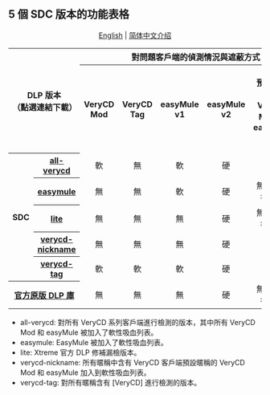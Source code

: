 ﻿## 5 個 SDC 版本的功能表格

<p align="center">
<a href="readme.en.md">English</a> | <a href="readme.zh-hans.md">简体中文介绍</a>
</p>

<table>
	<tr>
		<th colspan=2 rowspan=2>DLP 版本<br />（點選連結下載）</th>
		<th colspan=6>對問題客戶端的偵測情況與遮蔽方式</th>
		<th rowspan=2>修正官<br />方問題</th>
	</tr>
	<tr>
		<th>VeryCD<br />Mod</th>
		<th>VeryCD<br />Tag</th>
		<th>easyMule<br />v1</th>
		<th>easyMule<br />v2</th>
		<th>預設暱稱的<br />VeryCD Mod 和 <br />easyMule v1</th>
		<th>其他更多<br />吸血驢</th>
	</tr>
	<tr>
		<th rowspan=5>SDC</th>
		<th><a href="https://github.com/chengr28/specialdlp/raw/binary/x86/all-verycd/antiLeech.dll.new">all-verycd</a></th>
		<td align=center>軟</td>
		<td align=center>無</td>
		<td align=center>軟</td>
		<td align=center>硬</td>
		<td align=center>軟</td>
		<td align=center>是</td>
		<td align=center>是</td>
	</tr>
	<tr>
		<th><a href="https://github.com/chengr28/specialdlp/raw/binary/x86/easymule/antiLeech.dll.new">easymule</a></th>
		<td align=center>無</td>
		<td align=center>無</td>
		<td align=center>軟</td>
		<td align=center>硬</td>
		<td align=center>無特別進行區分</td>
		<td align=center>是</td>
		<td align=center>是</td>
	</tr>
	<tr>
		<th><a href="https://github.com/chengr28/specialdlp/raw/binary/x86/lite/antiLeech.dll.new">lite</a></th>
		<td align=center>無</td>
		<td align=center>無</td>
		<td align=center>無</td>
		<td align=center>硬</td>
		<td align=center>無特別進行區分</td>
		<td align=center>是</td>
		<td align=center>是</td>
	</tr>
	<tr>
		<th><a href="https://github.com/chengr28/specialdlp/raw/binary/x86/verycd-nickname/antiLeech.dll.new">verycd-<br />nickname</a></th>
		<td align=center>無</td>
		<td align=center>無</td>
		<td align=center>無</td>
		<td align=center>硬</td>
		<td align=center>軟</td>
		<td align=center>是</td>
		<td align=center>是</td>
	</tr>
	<tr>
		<th><a href="https://github.com/chengr28/specialdlp/raw/binary/x86/verycd-tag/antiLeech.dll.new">verycd-tag</a></th>
		<td align=center>軟</td>
		<td align=center>軟</td>
		<td align=center>軟</td>
		<td align=center>硬</td>
		<td align=center>軟</td>
		<td align=center>是</td>
		<td align=center>是</td>
	</tr>
	<tr>
		<th colspan=2><a href="https://storage.googleapis.com/google-code-archive-downloads/v2/code.google.com/emule-xtreme/antiLeech.dll.new">官方原版 DLP 庫</a></th>
		<td align=center>無</td>
		<td align=center>無</td>
		<td align=center>無</td>
		<td align=center>硬</td>
		<td align=center>無特別進行區分</td>
		<td align=center>無</td>
		<td align=center>否</td>
	</tr>
</table>

* all-verycd: 對所有 VeryCD 系列客戶端進行檢測的版本，其中所有 VeryCD Mod 和 easyMule 被加入了軟性吸血列表。
* easymule: EasyMule 被加入了軟性吸血列表。
* lite: Xtreme 官方 DLP 修補漏檢版本。
* verycd-nickname: 所有暱稱中含有 VeryCD 客戶端預設暱稱的 VeryCD Mod 和 easyMule 加入到軟性吸血列表。
* verycd-tag: 對所有暱稱含有 [VeryCD] 進行檢測的版本。
